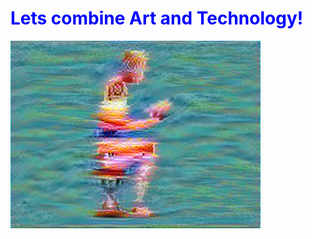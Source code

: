 # <font color='blue'> Lets combine Art and Technology!

 

<img src="output/generated_image.jpg" style="width:400px;height:300px;">

